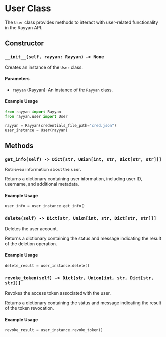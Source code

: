# User Class

The `User` class provides methods to interact with user-related functionality in the Rayyan API.

## Constructor

### `__init__(self, rayyan: Rayyan) -> None`

Creates an instance of the `User` class.

#### Parameters

- `rayyan` (Rayyan): An instance of the `Rayyan` class.

#### Example Usage

```python
from rayyan import Rayyan
from rayyan.user import User

rayyan = Rayyan(credentials_file_path="cred.json")
user_instance = User(rayyan)
```

## Methods

### `get_info(self) -> Dict[str, Union[int, str, Dict[str, str]]]`

Retrieves information about the user.

Returns a dictionary containing user information, including user ID, username, and additional metadata.

#### Example Usage

```python
user_info = user_instance.get_info()
```

### `delete(self) -> Dict[str, Union[int, str, Dict[str, str]]]`

Deletes the user account.

Returns a dictionary containing the status and message indicating the result of the deletion operation.

#### Example Usage

```python
delete_result = user_instance.delete()
```

### `revoke_token(self) -> Dict[str, Union[int, str, Dict[str, str]]]`

Revokes the access token associated with the user.

Returns a dictionary containing the status and message indicating the result of the token revocation.

#### Example Usage

```python
revoke_result = user_instance.revoke_token()
```
